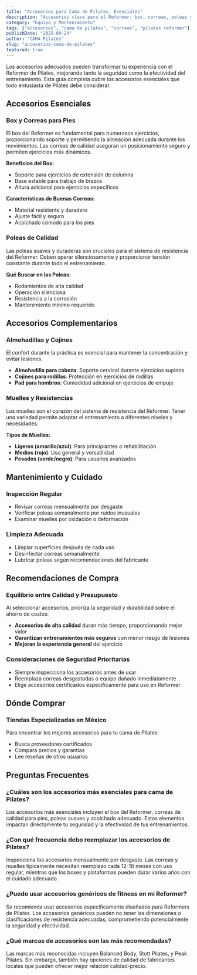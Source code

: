 ```yaml
---
title: "Accesorios para Cama de Pilates: Esenciales"
description: "Accesorios clave para el Reformer: box, correas, poleas y recomendaciones para mejorar tu práctica."
category: "Equipo y Mantenimiento"
tags: ["accesorios", "cama de pilates", "correas", "pilates reformer"]
publishDate: "2025-09-24"
author: "CAMA Pilates"
slug: "accesorios-cama-de-pilates"
featured: true
---
```


Los accesorios adecuados pueden transformar tu experiencia con el Reformer de Pilates, mejorando tanto la seguridad como la efectividad del entrenamiento. Esta guía completa cubre los accesorios esenciales que todo entusiasta de Pilates debe considerar.

## Accesorios Esenciales

### Box y Correas para Pies

El box del Reformer es fundamental para numerosos ejercicios, proporcionando soporte y permitiendo la alineación adecuada durante los movimientos. Las correas de calidad aseguran un posicionamiento seguro y permiten ejercicios más dinámicos.

**Beneficios del Box:**
- Soporte para ejercicios de extensión de columna
- Base estable para trabajo de brazos
- Altura adicional para ejercicios específicos

**Características de Buenas Correas:**
- Material resistente y duradero
- Ajuste fácil y seguro
- Acolchado cómodo para los pies

### Poleas de Calidad

Las poleas suaves y duraderas son cruciales para el sistema de resistencia del Reformer. Deben operar silenciosamente y proporcionar tensión constante durante todo el entrenamiento.

**Qué Buscar en las Poleas:**
- Rodamientos de alta calidad
- Operación silenciosa
- Resistencia a la corrosión
- Mantenimiento mínimo requerido

## Accesorios Complementarios

### Almohadillas y Cojines

El confort durante la práctica es esencial para mantener la concentración y evitar lesiones.

- **Almohadilla para cabeza**: Soporte cervical durante ejercicios supinos
- **Cojines para rodillas**: Protección en ejercicios de rodillas
- **Pad para hombros**: Comodidad adicional en ejercicios de empuje

### Muelles y Resistencias

Los muelles son el corazón del sistema de resistencia del Reformer. Tener una variedad permite adaptar el entrenamiento a diferentes niveles y necesidades.

**Tipos de Muelles:**
- **Ligeros (amarillo/azul)**: Para principiantes o rehabilitación
- **Medios (rojo)**: Uso general y versatilidad
- **Pesados (verde/negro)**: Para usuarios avanzados

## Mantenimiento y Cuidado

### Inspección Regular

- Revisar correas mensualmente por desgaste
- Verificar poleas semanalmente por ruidos inusuales
- Examinar muelles por oxidación o deformación

### Limpieza Adecuada

- Limpiar superficies después de cada uso
- Desinfectar correas semanalmente
- Lubricar poleas según recomendaciones del fabricante

## Recomendaciones de Compra

### Equilibrio entre Calidad y Presupuesto

Al seleccionar accesorios, prioriza la seguridad y durabilidad sobre el ahorro de costos:

- **Accesorios de alta calidad** duran más tiempo, proporcionando mejor valor
- **Garantizan entrenamientos más seguros** con menor riesgo de lesiones
- **Mejoran la experiencia general** del ejercicio

### Consideraciones de Seguridad Prioritarias

- Siempre inspecciona los accesorios antes de usar
- Reemplaza correas desgastadas o equipo dañado inmediatamente
- Elige accesorios certificados específicamente para uso en Reformer

## Dónde Comprar

### Tiendas Especializadas en México

Para encontrar los mejores accesorios para tu cama de Pilates:
- Busca proveedores certificados
- Compara precios y garantías
- Lee reseñas de otros usuarios

## Preguntas Frecuentes

### ¿Cuáles son los accesorios más esenciales para cama de Pilates?

Los accesorios más esenciales incluyen el box del Reformer, correas de calidad para pies, poleas suaves y acolchado adecuado. Estos elementos impactan directamente tu seguridad y la efectividad de tus entrenamientos.

### ¿Con qué frecuencia debo reemplazar los accesorios de Pilates?

Inspecciona los accesorios mensualmente por desgaste. Las correas y muelles típicamente necesitan reemplazo cada 12-18 meses con uso regular, mientras que los boxes y plataformas pueden durar varios años con el cuidado adecuado.

### ¿Puedo usar accesorios genéricos de fitness en mi Reformer?

Se recomienda usar accesorios específicamente diseñados para Reformers de Pilates. Los accesorios genéricos pueden no tener las dimensiones o clasificaciones de resistencia adecuadas, comprometiendo potencialmente la seguridad y efectividad.

### ¿Qué marcas de accesorios son las más recomendadas?

Las marcas más reconocidas incluyen Balanced Body, Stott Pilates, y Peak Pilates. Sin embargo, también hay opciones de calidad de fabricantes locales que pueden ofrecer mejor relación calidad-precio.